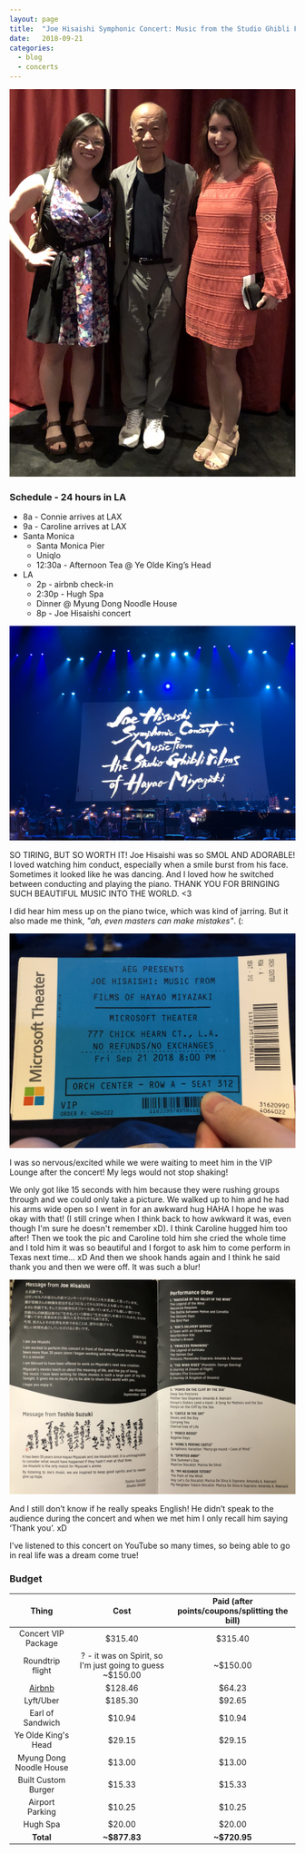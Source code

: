 ```yaml
---
layout: page
title:  "Joe Hisaishi Symphonic Concert: Music from the Studio Ghibli Films of Hayao Miyazaki in Los Angeles"
date:   2018-09-21
categories:
  - blog
  - concerts
---
```


![](/assets/concerts/hisaishi/joe_hisaishi.jpeg)

### Schedule - 24 hours in LA
* 8a - Connie arrives at LAX
* 9a - Caroline arrives at LAX
* Santa Monica
    * Santa Monica Pier
    * Uniqlo
    * 12:30a - Afternoon Tea @ Ye Olde King’s Head
* LA
    * 2p - airbnb check-in
    * 2:30p - Hugh Spa
    * Dinner @ Myung Dong Noodle House
    * 8p - Joe Hisaishi concert

![](/assets/concerts/hisaishi/stage.jpeg)

SO TIRING, BUT SO WORTH IT! Joe Hisaishi was so SMOL AND ADORABLE! I loved watching him conduct, especially when a smile burst from his face. Sometimes it looked like he was dancing. And I loved how he switched between conducting and playing the piano. THANK YOU FOR BRINGING SUCH BEAUTIFUL MUSIC INTO THE WORLD. <3

I did hear him mess up on the piano twice, which was kind of jarring. But it also made me think, *"ah, even masters can make mistakes"*. (:

![](/assets/concerts/hisaishi/ticket.jpeg)

I was so nervous/excited while we were waiting to meet him in the VIP Lounge after the concert! My legs would not stop shaking!

We only got like 15 seconds with him because they were rushing groups through and we could only take a picture. We walked up to him and he had his arms wide open so I went in for an awkward hug HAHA I hope he was okay with that! (I still cringe when I think back to how awkward it was, even though I'm sure he doesn't remember xD). I think Caroline hugged him too after! Then we took the pic and Caroline told him she cried the whole time and I told him it was so beautiful and I forgot to ask him to come perform in Texas next time… xD And then we shook hands again and I think he said thank you and then we were off. It was such a blur!

![](/assets/concerts/hisaishi/program.jpeg)

And I still don’t know if he really speaks English! He didn’t speak to the audience during the concert and when we met him I only recall him saying ‘Thank you’. xD

I've listened to this concert on YouTube so many times, so being able to go in real life was a dream come true!

### Budget

| Thing | Cost | Paid (after points/coupons/splitting the bill) |
| :---: | :---: | :---: |
| Concert VIP Package | $315.40 | $315.40 |
| Roundtrip flight | ? - it was on Spirit, so I'm just going to guess ~$150.00 | ~$150.00 |
| [Airbnb][airbnb] | $128.46 | $64.23 |
| Lyft/Uber | $185.30 | $92.65 |
| Earl of Sandwich | $10.94 | $10.94 |
| Ye Olde King's Head | $29.15 | $29.15 |
| Myung Dong Noodle House | $13.00 | $13.00 |
| Built Custom Burger | $15.33 | $15.33 |
| Airport Parking | $10.25 | $10.25 |
| Hugh Spa | $20.00 | $20.00 |
| **Total** | **~$877.83** | **~$720.95** |

[airbnb]: https://www.airbnb.com/c/cfeng119?referral_share_id=4552498b-44fe-4d03-977c-dc5fb81325b5
